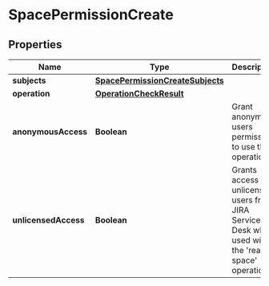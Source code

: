 # SpacePermissionCreate

## Properties
Name | Type | Description | Notes
------------ | ------------- | ------------- | -------------
**subjects** | [**SpacePermissionCreateSubjects**](SpacePermissionCreateSubjects.md) |  |  [optional]
**operation** | [**OperationCheckResult**](OperationCheckResult.md) |  | 
**anonymousAccess** | **Boolean** | Grant anonymous users permission to use the operation. | 
**unlicensedAccess** | **Boolean** | Grants access to unlicensed users from JIRA Service Desk when used with the &#x27;read space&#x27; operation. | 
